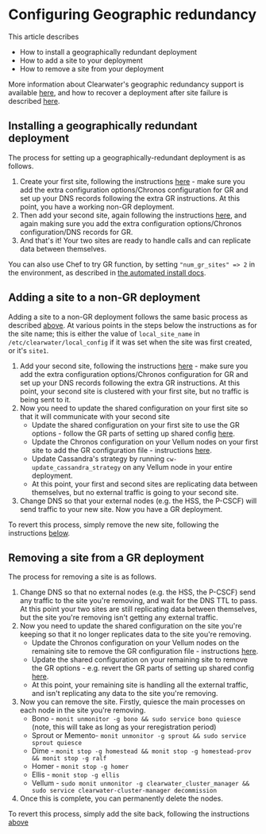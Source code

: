 # Configuring Geographic redundancy

This article describes

* How to install a geographically redundant deployment
* How to add a site to your deployment
* How to remove a site from your deployment

More information about Clearwater's geographic redundancy support is available [here](http://clearwater.readthedocs.io/en/latest/docs/Geographic_redundancy.html), and how to recover a deployment after site failure is described [here](http://clearwater.readthedocs.io/en/latest/Handling_Site_Failure.html).

## Installing a geographically redundant deployment

The process for setting up a geographically-redundant deployment is as follows.

1. Create your first site, following the instructions [here](http://clearwater.readthedocs.io/en/latest/Manual_Install.html) - make sure you add the extra configuration options/Chronos configuration for GR and set up your DNS records following the extra GR instructions. At this point, you have a working non-GR deployment.
2. Then add your second site, again following the instructions [here](http://clearwater.readthedocs.io/en/latest/Manual_Install.html), and again making sure you add the extra configuration options/Chronos configuration/DNS records for GR.
3. And that's it! Your two sites are ready to handle calls and can replicate data between themselves.

You can also use Chef to try GR function, by setting `"num_gr_sites" => 2` in the environment, as described in [the automated install docs](Automated_Install.md).

## Adding a site to a non-GR deployment

Adding a site to a non-GR deployment follows the same basic process as described [above](http://clearwater.readthedocs.io/en/latest/Configuring_GR_Deployments.html#installing-a-geographically-redundant-deployment). At various points in the steps below the instructions as for the site name; this is either the value of `local_site_name` in `/etc/clearwater/local_config` if it was set when the site was first created, or it's `site1`.

1. Add your second site, following the instructions [here](http://clearwater.readthedocs.io/en/latest/Manual_Install.html) - make sure you add the extra configuration options/Chronos configuration for GR and set up your DNS records following the extra GR instructions. At this point, your second site is clustered with your first site, but no traffic is being sent to it.
2. Now you need to update the shared configuration on your first site so that it will communicate with your second site
    * Update the shared configuration on your first site to use the GR options - follow the GR parts of setting up shared config [here](http://clearwater.readthedocs.io/en/latest/Manual_Install.html#provide-shared-configuration).
    * Update the Chronos configuration on your Vellum nodes on your first site to add the GR configuration file - instructions [here](http://clearwater.readthedocs.io/en/latest/Manual_Install.html#chronos-configuration).
    * Update Cassandra's strategy by running `cw-update_cassandra_strategy` on any Vellum node in your entire deployment.
    * At this point, your first and second sites are replicating data between themselves, but no external traffic is going to your second site.
3. Change DNS so that your external nodes (e.g. the HSS, the P-CSCF) will send traffic to your new site. Now you have a GR deployment.

To revert this process, simply remove the new site, following the instructions [below](http://clearwater.readthedocs.io/en/latest/Configuring_GR_Deployments.html#removing-a-site-from-a-gr-deployment).

## Removing a site from a GR deployment

The process for removing a site is as follows.

1. Change DNS so that no external nodes (e.g. the HSS, the P-CSCF) send any traffic to the site you're removing, and wait for the DNS TTL to pass. At this point your two sites are still replicating data between themselves, but the site you're removing isn't getting any external traffic.
2. Now you need to update the shared configuration on the site you're keeping so that it no longer replicates data to the site you're removing.
    * Update the Chronos configuration on your Vellum nodes on the remaining site to remove the GR configuration file - instructions [here](http://clearwater.readthedocs.io/en/latest/Manual_Install.html#chronos-configuration).
    * Update the shared configuration on your remaining site to remove the GR options - e.g. revert the GR parts of setting up shared config [here](http://clearwater.readthedocs.io/en/latest/Manual_Install.html#provide-shared-configuration).
    * At this point, your remaining site is handling all the external traffic, and isn't replicating any data to the site you're removing.
3. Now you can remove the site. Firstly, quiesce the main processes on each node in the site you're removing.
    * Bono - `monit unmonitor -g bono && sudo service bono quiesce` (note, this will take as long as your reregistration period)
    * Sprout or Memento- `monit unmonitor -g sprout && sudo service sprout quiesce`
    * Dime - `monit stop -g homestead && monit stop -g homestead-prov && monit stop -g ralf`
    * Homer - `monit stop -g homer`
    * Ellis - `monit stop -g ellis`
    * Vellum - `sudo monit unmonitor -g clearwater_cluster_manager && sudo service clearwater-cluster-manager decommission`
4. Once this is complete, you can permanently delete the nodes.

To revert this process, simply add the site back, following the instructions [above](http://clearwater.readthedocs.io/en/latest/Configuring_GR_Deployments.html#adding-a-site-to-a-non-gr-deployment)
